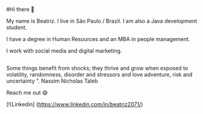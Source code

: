 #Hi there  👋

My name is Beatriz.
I live in São Paulo / Brazil.
I am also a Java development student. 

I have a degree in Human Resources and an MBA in people management.


I work with social media and digital marketing.
##
Some things benefit from shocks; they thrive and grow when exposed to volatility, randomness, disorder and stressors and love adventure, risk and uncertainty ”. 
Nassim Nicholas Taleb

Reach me out 😄

[![Linkedin] (https://www.linkedin.com/in/beatriz2071/)


